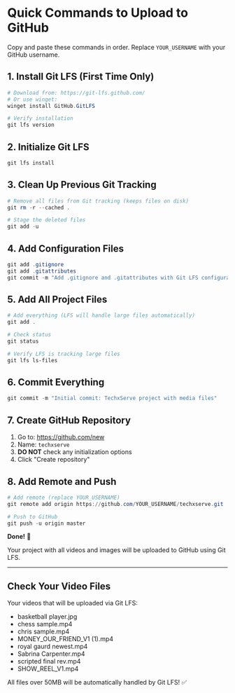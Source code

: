 # Quick Commands to Upload to GitHub

Copy and paste these commands in order. Replace `YOUR_USERNAME` with your GitHub username.

## 1. Install Git LFS (First Time Only)

```powershell
# Download from: https://git-lfs.github.com/
# Or use winget:
winget install GitHub.GitLFS

# Verify installation
git lfs version
```

## 2. Initialize Git LFS

```powershell
git lfs install
```

## 3. Clean Up Previous Git Tracking

```powershell
# Remove all files from Git tracking (keeps files on disk)
git rm -r --cached .

# Stage the deleted files
git add -u
```

## 4. Add Configuration Files

```powershell
git add .gitignore
git add .gitattributes
git commit -m "Add .gitignore and .gitattributes with Git LFS configuration"
```

## 5. Add All Project Files

```powershell
# Add everything (LFS will handle large files automatically)
git add .

# Check status
git status

# Verify LFS is tracking large files
git lfs ls-files
```

## 6. Commit Everything

```powershell
git commit -m "Initial commit: TechxServe project with media files"
```

## 7. Create GitHub Repository

1. Go to: https://github.com/new
2. Name: `techxserve`
3. **DO NOT** check any initialization options
4. Click "Create repository"

## 8. Add Remote and Push

```powershell
# Add remote (replace YOUR_USERNAME)
git remote add origin https://github.com/YOUR_USERNAME/techxserve.git

# Push to GitHub
git push -u origin master
```

**Done!** 🎉

Your project with all videos and images will be uploaded to GitHub using Git LFS.

---

## Check Your Video Files

Your videos that will be uploaded via Git LFS:
- basketball player.jpg
- chess sample.mp4
- chris sample.mp4
- MONEY_OUR_FRIEND_V1 (1).mp4
- royal gaurd newest.mp4
- Sabrina Carpenter.mp4
- scripted final rev.mp4
- SHOW_REEL_V1.mp4

All files over 50MB will be automatically handled by Git LFS! ✅

